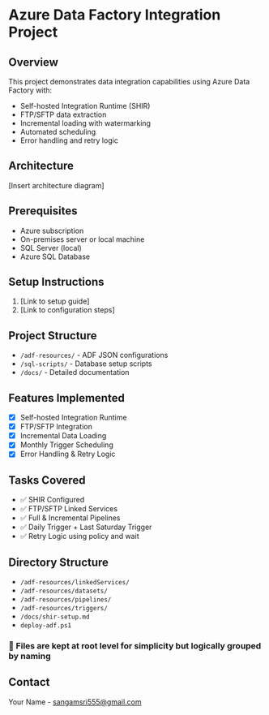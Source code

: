 # Azure Data Factory Integration Project

## Overview
This project demonstrates data integration capabilities using Azure Data Factory with:
- Self-hosted Integration Runtime (SHIR)
- FTP/SFTP data extraction
- Incremental loading with watermarking
- Automated scheduling
- Error handling and retry logic

## Architecture
[Insert architecture diagram]

## Prerequisites
- Azure subscription
- On-premises server or local machine
- SQL Server (local)
- Azure SQL Database

## Setup Instructions
1. [Link to setup guide]
2. [Link to configuration steps]

## Project Structure
- `/adf-resources/` - ADF JSON configurations
- `/sql-scripts/` - Database setup scripts
- `/docs/` - Detailed documentation

## Features Implemented
- [x] Self-hosted Integration Runtime
- [x] FTP/SFTP Integration
- [x] Incremental Data Loading
- [x] Monthly Trigger Scheduling
- [x] Error Handling & Retry Logic

## Tasks Covered

- ✅ SHIR Configured
- ✅ FTP/SFTP Linked Services
- ✅ Full & Incremental Pipelines
- ✅ Daily Trigger + Last Saturday Trigger
- ✅ Retry Logic using policy and wait

## Directory Structure

- `/adf-resources/linkedServices/`
- `/adf-resources/datasets/`
- `/adf-resources/pipelines/`
- `/adf-resources/triggers/`
- `/docs/shir-setup.md`
- `deploy-adf.ps1`

### 📁 Files are kept at root level for simplicity but logically grouped by naming

## Contact
Your Name - sangamsri555@gmail.com
